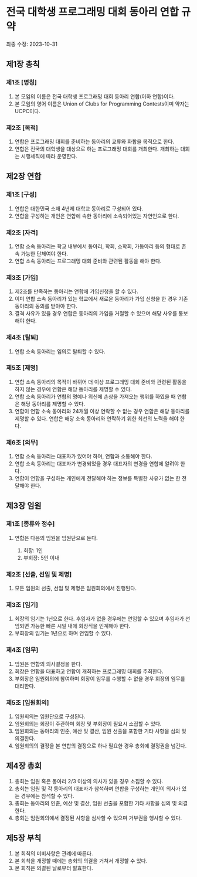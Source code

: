 # 전국 대학생 프로그래밍 대회 동아리 연합 규약

최종 수정: 2023-10-31

## 제1장 총칙

### 제1조 [명칭]

1. 본 모임의 이름은 전국 대학생 프로그래밍 대회 동아리 연합(이하 연합)이다.
2. 본 모임의 영어 이름은 Union of Clubs for Programming Contests이며 약자는 UCPC이다.

### 제2조 [목적]

1. 연합은 프로그래밍 대회를 준비하는 동아리의 교류와 화합을 목적으로 한다.
2. 연합은 전국의 대학생을 대상으로 하는 프로그래밍 대회를 개최한다. 개최하는 대회는 시행세칙에 따라 운영한다.

## 제2장 연합

### 제1조 [구성]

1. 연합은 대한민국 소재 4년제 대학교 동아리로 구성되어 있다.
2. 연합을 구성하는 개인은 연합에 속한 동아리에 소속되어있는 자연인으로 한다.

### 제2조 [자격]

1. 연합 소속 동아리는 학교 내부에서 동아리, 학회, 소학회, 가동아리 등의 형태로 존속 가능한 단체여야 한다.
2. 연합 소속 동아리는 프로그래밍 대회 준비와 관련된 활동을 해야 한다.

### 제3조 [가입]

1. 제2조를 만족하는 동아리는 연합에 가입신청을 할 수 있다.
2. 이미 연합 소속 동아리가 있는 학교에서 새로운 동아리가 가입 신청을 한 경우 기존 동아리의 동의를 받아야 한다.
3. 결격 사유가 있을 경우 연합은 동아리의 가입을 거절할 수 있으며 해당 사유를 통보해야 한다.

### 제4조 [탈퇴]

1. 연합 소속 동아리는 임의로 탈퇴할 수 있다.

### 제5조 [제명]

1. 연합 소속 동아리의 목적이 바뀌어 더 이상 프로그래밍 대회 준비와 관련된 활동을 하지 않는 경우에 연합은 해당 동아리를 제명할 수 있다.
2. 연합 소속 동아리가 연합의 명예나 위신에 손상을 가져오는 행위를 하였을 때 연합은 해당 동아리를 제명할 수 있다.
3. 연합이 연합 소속 동아리와 24개월 이상 연락할 수 없는 경우 연합은 해당 동아리를 제명할 수 있다. 연합은 해당 소속 동아리와 연락하기 위한 최선의 노력을 해야 한다.

### 제6조 [의무]

1. 연합 소속 동아리는 대표자가 있어야 하며, 연합과 소통해야 한다.
2. 연합 소속 동아리는 대표자가 변경되었을 경우 대표자의 변경을 연합에 알려야 한다.
3. 연합이 연합을 구성하는 개인에게 전달해야 하는 정보를 특별한 사유가 없는 한 전달해야 한다.

## 제3장 임원

### 제1조 [종류와 정수]

1. 연합은 다음의 임원을 임원단으로 둔다.

   1. 회장: 1인
   2. 부회장: 5인 이내

### 제2조 [선출, 선임 및 제명]

1. 모든 임원의 선출, 선임 및 제명은 임원회의에서 진행된다.

### 제3조 [임기]

1. 회장의 임기는 1년으로 한다. 후임자가 없을 경우에는 연임할 수 있으며 후임자가 선임되면 가능한 빠른 시일 내에 회장직을 인계해야 한다.
2. 부회장의 임기는 1년으로 하며 연임할 수 있다.

### 제4조 [임무]

1. 임원은 연합의 의사결정을 한다.
2. 회장은 연합을 대표하고 연합이 개최하는 프로그래밍 대회를 주최한다.
3. 부회장은 임원회의에 참여하며 회장이 임무를 수행할 수 없을 경우 회장의 임무를 대리한다.

### 제5조 [임원회의]

1. 임원회의는 임원단으로 구성된다.
2. 임원회의는 회장이 주관하며 회장 및 부회장이 필요시 소집할 수 있다.
3. 임원회의는 동아리의 인준, 예산 및 결산, 임원 선출을 포함한 기타 사항을 심의 및 의결한다.
4. 임원회의의 결정을 본 연합의 결정으로 하나 필요한 경우 총회에 결정권을 넘긴다.

## 제4장 총회

1. 총회는 임원 혹은 동아리 2/3 이상의 의사가 있을 경우 소집할 수 있다.
2. 총회는 임원 및 각 동아리의 대표자가 참석하며 연합을 구성하는 개인이 의사가 있는 경우에는 참석할 수 있다.
3. 총회는 동아리의 인준, 예산 및 결산, 임원 선출을 포함한 기타 사항을 심의 및 의결한다.
4. 총회는 임원회의에서 결정된 사항을 심사할 수 있으며 거부권을 행사할 수 있다.


## 제5장 부칙

1. 본 회칙의 미비사항은 관례에 따른다.
2. 본 회칙을 개정할 때에는 총회의 의결을 거쳐서 개정할 수 있다.
3. 본 회칙은 의결된 날로부터 발효한다.
